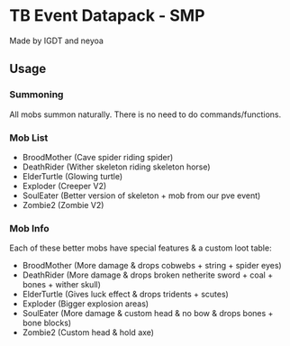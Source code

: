 # TB Event Datapack - SMP 

Made by IGDT and neyoa

## Usage
### Summoning
All mobs summon naturally. There is no need to do commands/functions.

### Mob List
- BroodMother (Cave spider riding spider)
- DeathRider (Wither skeleton riding skeleton horse)
- ElderTurtle (Glowing turtle)
- Exploder (Creeper V2)
- SoulEater (Better version of skeleton + mob from our pve event)
- Zombie2 (Zombie V2)

### Mob Info
Each of these better mobs have special features & a custom loot table:
- BroodMother (More damage & drops cobwebs + string + spider eyes)
- DeathRider (More damage & drops broken netherite sword + coal + bones + wither skull)
- ElderTurtle (Gives luck effect & drops tridents + scutes)
- Exploder (Bigger explosion areas)
- SoulEater (More damage & custom head & no bow & drops bones + bone blocks)
- Zombie2 (Custom head & hold axe)
